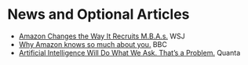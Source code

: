 # News and Optional Articles
- [Amazon Changes the Way It Recruits M.B.A.s.](https://www.wsj.com/articles/amazon-changes-the-way-it-recruits-m-b-a-s-11582021802) WSJ
- [Why Amazon knows so much about you.](https://www.bbc.co.uk/news/extra/CLQYZENMBI/amazon-data) BBC
- [Artificial Intelligence Will Do What We Ask. That’s a Problem.](https://www.quantamagazine.org/artificial-intelligence-will-do-what-we-ask-thats-a-problem-20200130/) Quanta